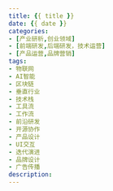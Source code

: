 ```yaml
---
title: {{ title }}
date: {{ date }}
categories: 
- [产业研析,创业领域]
- [前端研发,后端研发，技术运营]
- [产品运营,品牌营销]
tags:
- 物联网
- AI智能
- 区块链
- 垂直行业
- 技术栈
- 工具流
- 工作流
- 前沿研发
- 开源协作
- 产品设计
- UI交互
- 迭代演进
- 品牌设计
- 广告传播
description: 
---
```

